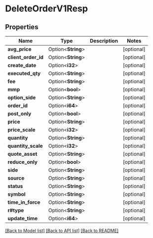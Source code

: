 # DeleteOrderV1Resp

## Properties

Name | Type | Description | Notes
------------ | ------------- | ------------- | -------------
**avg_price** | Option<**String**> |  | [optional]
**client_order_id** | Option<**String**> |  | [optional]
**create_date** | Option<**i32**> |  | [optional]
**executed_qty** | Option<**String**> |  | [optional]
**fee** | Option<**String**> |  | [optional]
**mmp** | Option<**bool**> |  | [optional]
**option_side** | Option<**String**> |  | [optional]
**order_id** | Option<**i64**> |  | [optional]
**post_only** | Option<**bool**> |  | [optional]
**price** | Option<**String**> |  | [optional]
**price_scale** | Option<**i32**> |  | [optional]
**quantity** | Option<**String**> |  | [optional]
**quantity_scale** | Option<**i32**> |  | [optional]
**quote_asset** | Option<**String**> |  | [optional]
**reduce_only** | Option<**bool**> |  | [optional]
**side** | Option<**String**> |  | [optional]
**source** | Option<**String**> |  | [optional]
**status** | Option<**String**> |  | [optional]
**symbol** | Option<**String**> |  | [optional]
**time_in_force** | Option<**String**> |  | [optional]
**r#type** | Option<**String**> |  | [optional]
**update_time** | Option<**i64**> |  | [optional]

[[Back to Model list]](../README.md#documentation-for-models) [[Back to API list]](../README.md#documentation-for-api-endpoints) [[Back to README]](../README.md)


